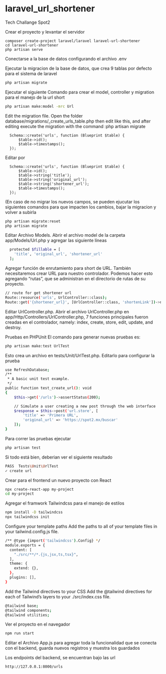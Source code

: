 # laravel_url_shortener
Tech Challange Spot2

Crear el proyecto y levantar el servidor
```
composer create-project laravel/laravel laravel-url-shortener
cd laravel-url-shortener
php artisan serve
```

Conectarse a la base de datos configurando el archivo .env

Ejecutar la migracion de la base de datos, que crea 9 tablas por defecto para el sistema de laravel
```sh
php artisan migrate
```

Ejecutar el siguiente Comando para crear el model, controller y migration para el manejo de la url short
```sh
php artisan make:model -mrc Url
```

Edit the migration file.
Open the folder database/migrations/<timestamp>_create_urls_table.php then edit like this, and after editing execute the migration with the command :php artisan migrate
```
  Schema::create('urls', function (Blueprint $table) {
      $table->id();
      $table->timestamps();
  });
```
Editar por
```
  Schema::create('urls', function (Blueprint $table) {
      $table->id();
      $table->string('title');
      $table->string('original_url');
      $table->string('shortener_url');
      $table->timestamps();
  });
```
(En caso de no migrar los nuevos campos, se pueden ejucutar los siguientes comandos para que impacten los cambios, bajar la migracion y volver a subirla
```sh
php artisan migrate:reset
php artisan migrate
```

Editar Archivo Models.
Abrir el archivo model de la carpeta app/Models/Url.php y agregar las siguiente líneas
```sh
  protected $fillable = [
    'title', 'original_url', 'shortener_url'
  ];
```

Agregar función de enrutamiento para short de URL.
También necesitaremos crear URL para nuestro controlador. Podemos hacer esto agregando “rutas”, que se administran en el directorio de rutas de su proyecto.
```sh
// route for get shortener url
Route::resource('urls', UrlController::class);
Route::get('{shortener_url}', [UrlController::class, 'shortenLink'])->name('shortener-url');
```

Editar UrlController.php.
Abrir el archivo UrlController.php en app/Http/Controllers/UrlController.php, 7 funciones principales fueron creadas en el controlador, namely: index, create, store, edit, update, and destroy.

Pruebas en PHPUnit
El comando para generar nuevas pruebas es:
```sh
php artisan make:test UrlTest
```
Esto crea un archivo en tests/Unit/UrlTest.php. Editarlo para configurar la prueba
```sh
use RefreshDatabase;
/**
 * A basic unit test example.
 */
public function test_create_url(): void
{
    $this->get('/urls')->assertStatus(200);

    // Simulate a user creating a new post through the web interface
    $response = $this->post('url.store', [
        'title' => 'Primera URL',
        'original_url' => 'https://spot2.mx/buscar'
    ]);
}
```

Para correr las pruebas ejecutar
```sh
php artisan test
```

Si todo está bien, deberian ver el siguiente resultado
```sh
PASS  Tests\Unit\UrlTest
✓ create url
```

Crear para el frontend un nuevo proyecto con React
```sh
npx create-react-app my-project
cd my-project
```

Agregar el framwork Tailwindcss para el manejo de estilos
```sh
npm install -D tailwindcss
npx tailwindcss init
```

Configure your template paths
Add the paths to all of your template files in your tailwind.config.js file.
```sh
/** @type {import('tailwindcss').Config} */
module.exports = {
  content: [
    "./src/**/*.{js,jsx,ts,tsx}",
  ],
  theme: {
    extend: {},
  },
  plugins: [],
}
```

Add the Tailwind directives to your CSS
Add the @tailwind directives for each of Tailwind’s layers to your ./src/index.css file.
```sh
@tailwind base;
@tailwind components;
@tailwind utilities;
```

Ver el proyecto en el navegador
```sh
npm run start
```

Editar el Archivo App.js para agregar toda la funcionalidad que se conecta con el backend, guarda nuevos registros y muestra los guardados

Los endpoints del backend, se encuentran bajo las url
```sh
http://127.0.0.1:8000/urls
```
